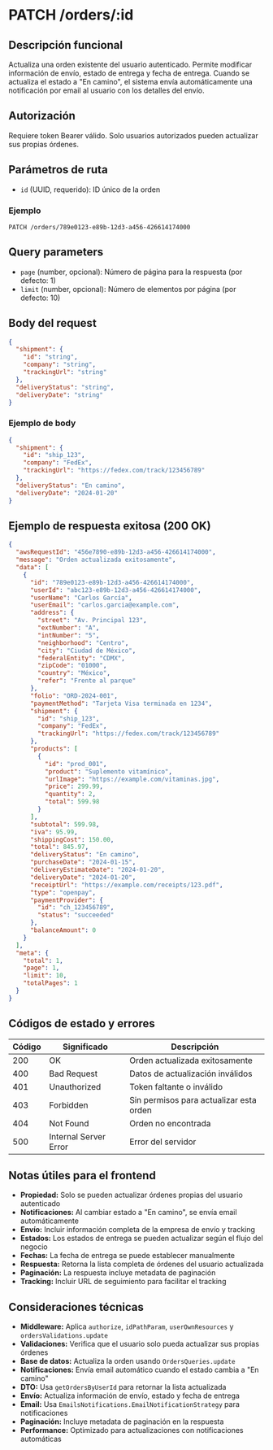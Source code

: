 # PATCH /orders/:id

## Descripción funcional

Actualiza una orden existente del usuario autenticado. Permite modificar información de envío, estado de entrega y fecha de entrega. Cuando se actualiza el estado a "En camino", el sistema envía automáticamente una notificación por email al usuario con los detalles del envío.

## Autorización

Requiere token Bearer válido. Solo usuarios autorizados pueden actualizar sus propias órdenes.

## Parámetros de ruta

- `id` (UUID, requerido): ID único de la orden

### Ejemplo
```
PATCH /orders/789e0123-e89b-12d3-a456-426614174000
```

## Query parameters

- `page` (number, opcional): Número de página para la respuesta (por defecto: 1)
- `limit` (number, opcional): Número de elementos por página (por defecto: 10)

## Body del request

```json
{
  "shipment": {
    "id": "string",
    "company": "string",
    "trackingUrl": "string"
  },
  "deliveryStatus": "string",
  "deliveryDate": "string"
}
```

### Ejemplo de body

```json
{
  "shipment": {
    "id": "ship_123",
    "company": "FedEx",
    "trackingUrl": "https://fedex.com/track/123456789"
  },
  "deliveryStatus": "En camino",
  "deliveryDate": "2024-01-20"
}
```

## Ejemplo de respuesta exitosa (200 OK)

```json
{
  "awsRequestId": "456e7890-e89b-12d3-a456-426614174000",
  "message": "Orden actualizada exitosamente",
  "data": [
    {
      "id": "789e0123-e89b-12d3-a456-426614174000",
      "userId": "abc123-e89b-12d3-a456-426614174000",
      "userName": "Carlos García",
      "userEmail": "carlos.garcia@example.com",
      "address": {
        "street": "Av. Principal 123",
        "extNumber": "A",
        "intNumber": "5",
        "neighborhood": "Centro",
        "city": "Ciudad de México",
        "federalEntity": "CDMX",
        "zipCode": "01000",
        "country": "México",
        "refer": "Frente al parque"
      },
      "folio": "ORD-2024-001",
      "paymentMethod": "Tarjeta Visa terminada en 1234",
      "shipment": {
        "id": "ship_123",
        "company": "FedEx",
        "trackingUrl": "https://fedex.com/track/123456789"
      },
      "products": [
        {
          "id": "prod_001",
          "product": "Suplemento vitamínico",
          "urlImage": "https://example.com/vitaminas.jpg",
          "price": 299.99,
          "quantity": 2,
          "total": 599.98
        }
      ],
      "subtotal": 599.98,
      "iva": 95.99,
      "shippingCost": 150.00,
      "total": 845.97,
      "deliveryStatus": "En camino",
      "purchaseDate": "2024-01-15",
      "deliveryEstimateDate": "2024-01-20",
      "deliveryDate": "2024-01-20",
      "receiptUrl": "https://example.com/receipts/123.pdf",
      "type": "openpay",
      "paymentProvider": {
        "id": "ch_123456789",
        "status": "succeeded"
      },
      "balanceAmount": 0
    }
  ],
  "meta": {
    "total": 1,
    "page": 1,
    "limit": 10,
    "totalPages": 1
  }
}
```

## Códigos de estado y errores

| Código | Significado | Descripción |
|--------|-------------|-------------|
| 200 | OK | Orden actualizada exitosamente |
| 400 | Bad Request | Datos de actualización inválidos |
| 401 | Unauthorized | Token faltante o inválido |
| 403 | Forbidden | Sin permisos para actualizar esta orden |
| 404 | Not Found | Orden no encontrada |
| 500 | Internal Server Error | Error del servidor |

## Notas útiles para el frontend

- **Propiedad:** Solo se pueden actualizar órdenes propias del usuario autenticado
- **Notificaciones:** Al cambiar estado a "En camino", se envía email automáticamente
- **Envío:** Incluir información completa de la empresa de envío y tracking
- **Estados:** Los estados de entrega se pueden actualizar según el flujo del negocio
- **Fechas:** La fecha de entrega se puede establecer manualmente
- **Respuesta:** Retorna la lista completa de órdenes del usuario actualizada
- **Paginación:** La respuesta incluye metadata de paginación
- **Tracking:** Incluir URL de seguimiento para facilitar el tracking

## Consideraciones técnicas

- **Middleware:** Aplica `authorize`, `idPathParam`, `userOwnResources` y `ordersValidations.update`
- **Validaciones:** Verifica que el usuario solo pueda actualizar sus propias órdenes
- **Base de datos:** Actualiza la orden usando `OrdersQueries.update`
- **Notificaciones:** Envía email automático cuando el estado cambia a "En camino"
- **DTO:** Usa `getOrdersByUserId` para retornar la lista actualizada
- **Envío:** Actualiza información de envío, estado y fecha de entrega
- **Email:** Usa `EmailsNotifications.EmailNotificationStrategy` para notificaciones
- **Paginación:** Incluye metadata de paginación en la respuesta
- **Performance:** Optimizado para actualizaciones con notificaciones automáticas
